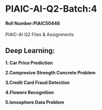# PIAIC-AI-Q2-Batch:4
#### Roll Number:PIAIC50446

PIAIC-AI Q2 Files  &amp; Assignments

## Deep Learning:

**1. Car Price Prediction**

**2.Compresive Strength Concrete Problem**

**3.Credit Card Fraud Detection**

**4.Flowers Recognition**

**5.Ionosphere Data Problem**
